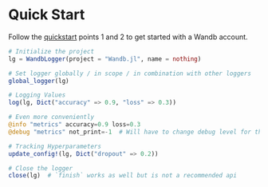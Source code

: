 # Quick Start

Follow the [quickstart](https://docs.wandb.ai/quickstart) points 1 and 2 to get started with a Wandb account.

```julia
# Initialize the project
lg = WandbLogger(project = "Wandb.jl", name = nothing)

# Set logger globally / in scope / in combination with other loggers
global_logger(lg)

# Logging Values
log(lg, Dict("accuracy" => 0.9, "loss" => 0.3))

# Even more conveniently
@info "metrics" accuracy=0.9 loss=0.3
@debug "metrics" not_print=-1  # Will have to change debug level for this to be logged

# Tracking Hyperparameters
update_config!(lg, Dict("dropout" => 0.2))

# Close the logger
close(lg)  # `finish` works as well but is not a recommended api
```

